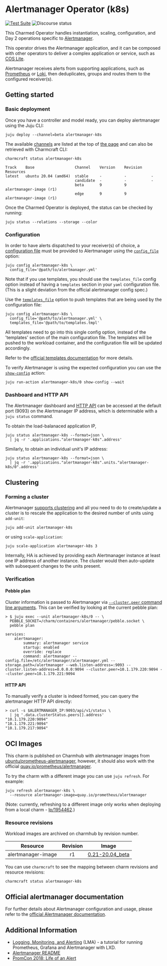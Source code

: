 # Alertmanager Operator (k8s)

[![Test Suite](https://github.com/canonical/alertmanager-k8s-operator/actions/workflows/ci.yaml/badge.svg)](https://github.com/canonical/alertmanager-k8s-operator/actions/workflows/ci.yaml)
![Discourse status](https://img.shields.io/discourse/status?server=https%3A%2F%2Fdiscourse.charmhub.io&style=flat)

This Charmed Operator handles instantiation, scaling, configuration, and Day 2
operations specific to [Alertmanager].

This operator drives the Alertmanager application, and it can be composed with
other operators to deliver a complex application or service,
such as [COS Lite][COS Lite bundle].

Alertmanager receives alerts from supporting applications, such as
[Prometheus][Prometheus operator] or [Loki][Loki operator], then deduplicates,
groups and routes them to the configured receiver(s).


[Alertmanager]: https://prometheus.io/docs/alerting/latest/alertmanager/
[COS Lite bundle]: https://charmhub.io/cos-lite
[Loki operator]: https://charmhub.io/loki-k8s
[Prometheus operator]: https://charmhub.io/prometheus-k8s


## Getting started

### Basic deployment

Once you have a controller and model ready, you can deploy alertmanager
using the Juju CLI:

```shell
juju deploy --channel=beta alertmanager-k8s
```

The available [channels](https://snapcraft.io/docs/channels) are listed at the top
of [the page](https://charmhub.io/alertmanager-k8s) and can also be retrieved with
Charmcraft CLI:

```shell
charmcraft status alertmanager-k8s
```
```
Track    Base                  Channel    Version    Revision    Resources
latest   ubuntu 20.04 (amd64)  stable     -          -           -
                               candidate  -          -           -
                               beta       9          9           alertmanager-image (r1)
                               edge       9          9           alertmanager-image (r1)
```

Once the Charmed Operator is deployed, the status can be checked by running:

```shell
juju status --relations --storage --color
```


### Configuration

In order to have alerts dispatched to your receiver(s) of choice,
a [configuration file](https://www.prometheus.io/docs/alerting/latest/configuration/)
must be provided to Alertmanager using the
[`config_file`](https://charmhub.io/alertmanager-k8s/configure#config_file) option:

```shell
juju config alertmanager-k8s \
  config_file='@path/to/alertmanager.yml'
```

Note that if you use templates, you should use the `templates_file` config option
instead of having a `templates` section in your `yaml` configuration file.
(This is a slight deviation from the official alertmanager config spec.)


Use the [`templates_file`](https://charmhub.io/alertmanager-k8s/configure#templates_file)
option to push templates that are being used by the configuration file:

```shell
juju config alertmanager-k8s \
  config_file='@path/to/alertmanager.yml' \
  templates_file='@path/to/templates.tmpl'
```

All templates need to go into this single config option, instead of
the 'templates' section of the main configuration file. The templates will be
pushed to the workload container, and the configuration file will be updated
accordingly.

Refer to the
[official templates documentation](https://prometheus.io/docs/alerting/latest/notification_examples/)
for more details.


To verify Alertmanager is using the expected configuration you can use the
[`show-config`](https://charmhub.io/alertmanager-k8s/actions#show-config) action:

```shell
juju run-action alertmanager-k8s/0 show-config --wait
```


### Dashboard and HTTP API

The Alertmanager dashboard and
[HTTP API](https://www.prometheus.io/docs/alerting/latest/management_api/)
can be accessed at the default port (9093) on the Alertmanager IP address,
which is determinable with a `juju status` command.

To obtain the load-balanaced application IP,

```shell
juju status alertmanager-k8s --format=json \
  | jq -r '.applications."alertmanager-k8s".address'
```

Similarly, to obtain an individual unit's IP address:

```shell
juju status alertmanager-k8s --format=json \
  | jq -r '.applications."alertmanager-k8s".units."alertmanager-k8s/0".address'
```


## Clustering

### Forming a cluster

Alertmanager [supports clustering](https://www.prometheus.io/docs/alerting/latest/alertmanager/#high-availability)
and all you need to do to create/update a cluster is to rescale the application to the desired number
of units using `add-unit`:

```shell
juju add-unit alertmanager-k8s
```

or using `scale-application`:

```shell
juju scale-application alertmanager-k8s 3
```

Internally, HA is achieved by providing each Alertmanager instance at least one IP address of another instance. The cluster would then auto-update with subsequent changes to the units present.

### Verification
#### Pebble plan
Cluster information is passed to Alertmanager via [`--cluster.peer` command line arguments](https://github.com/prometheus/alertmanager#high-availability). This can be verified by looking at the current pebble plan:

```shell
> $ juju exec --unit alertmanager-k8s/0 -- \
  PEBBLE_SOCKET=/charm/containers/alertmanager/pebble.socket \
  pebble plan

services:
    alertmanager:
        summary: alertmanager service
        startup: enabled
        override: replace
        command: alertmanager --config.file=/etc/alertmanager/alertmanager.yml --storage.path=/alertmanager --web.listen-address=:9093 --cluster.listen-address=0.0.0.0:9094 --cluster.peer=10.1.179.220:9094 --cluster.peer=10.1.179.221:9094
```
#### HTTP API
To manually verify a cluster is indeed formed, you can query the alertmanager HTTP API directly:

```shell
> curl -s $ALERTMANAGER_IP:9093/api/v1/status \
  | jq '.data.clusterStatus.peers[].address'
"10.1.179.220:9094"
"10.1.179.221:9094"
"10.1.179.217:9094"
```


## OCI Images
This charm is published on Charmhub with alertmanager images from
[ubuntu/prometheus-alertmanager], however, it should also work with the
official [quay.io/prometheus/alertmanager].

To try the charm with a different image you can use `juju refresh`. For example:

```shell
juju refresh alertmanager-k8s \
  --resource alertmanager-image=quay.io/prometheus/alertmanager
```

(Note: currently, refreshing to a different image only works when deploying from a local
charm - [lp/1954462](https://bugs.launchpad.net/juju/+bug/1954462).)

### Resource revisions
Workload images are archived on charmhub by revision number.

| Resource           | Revision | Image             |
|--------------------|:--------:|-------------------|
| alertmanager-image | r1       | [0.21-20.04_beta] |

You can use `charmcraft` to see the mapping between charm revisions and resource revisions:

```shell
charmcraft status alertmanager-k8s
```

[ubuntu/prometheus-alertmanager]: https://hub.docker.com/r/ubuntu/prometheus-alertmanager
[quay.io/prometheus/alertmanager]: https://quay.io/repository/prometheus/alertmanager?tab=tags
[0.21-20.04_beta]: https://hub.docker.com/layers/ubuntu/prometheus-alertmanager/0.21-20.04_beta/images/sha256-1418c677768887c2c717d043c9cb8397a32552a61354cb98c25cef23eeeb2b3f?context=explore


## Official alertmanager documentation

For further details about Alertmanager configuration and usage, please refer to
the [official Alertmanager documentation](https://www.prometheus.io/docs/alerting/latest/overview/).


## Additional Information
- [Logging, Monitoring, and Alerting](https://discourse.ubuntu.com/t/logging-monitoring-and-alerting/19151) (LMA) -
  a tutorial for running Prometheus, Grafana and Alertmanager with LXD.
- [Alertmanager README](https://github.com/prometheus/alertmanager)
- [PromCon 2018: Life of an Alert](https://youtube.com/watch?v=PUdjca23Qa4)
